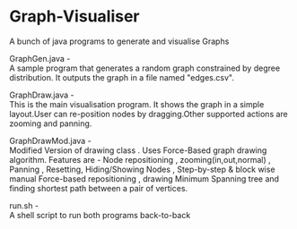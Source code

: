 # Graph-Visualiser
A bunch of java programs to generate and visualise Graphs

GraphGen.java   -   
    A sample program that generates a random graph constrained by degree distribution. It outputs the graph in a file named "edges.csv".

GraphDraw.java  -   
    This is the main visualisation program. It shows the graph in a simple layout.User can re-position nodes by dragging.Other supported actions are zooming and panning.
    
GraphDrawMod.java   -   
    Modified Version of drawing class . Uses Force-Based graph drawing algorithm. 
    Features are - Node repositioning , zooming(in,out,normal) , Panning , Resetting, Hiding/Showing Nodes , Step-by-step & block wise manual Force-based repositioning , drawing Minimum Spanning tree and finding shortest path between a pair of vertices.
  
run.sh  -   
    A shell script to run both programs back-to-back
